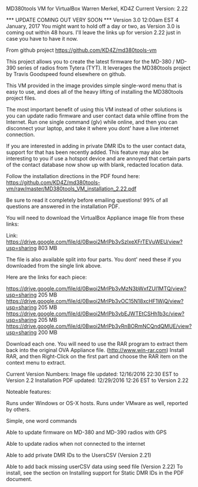 MD380tools VM for VirtualBox
Warren Merkel, KD4Z
Current Version: 2.22

*** UPDATE COMING OUT VERY SOON ***  Version 3.0
12:00am EST 4 January, 2017
You might want to hold off a day or two, as Version 3.0 is coming out within 48 hours.
I'll leave the links up for version 2.22 just in case you have to have it now.


From github project
https://github.com/KD4Z/md380tools-vm


This project allows you to create the latest firmware for the MD-380 / MD-390
series of radios from Tytera (TYT).  It leverages the MD380tools project by
Travis Goodspeed found elsewhere on github. 


This VM provided in the image provides simple single-word menu that is easy to
use, and does all of the heavy lifting of installing the MD380tools project files.
 
The most important benefit of using this VM instead of other solutions is you can 
update radio firmware and user contact data while offline from the Internet.  Run
one single command (glv) while online, and then you can disconnect your laptop, 
and take it where you dont' have a live internet connection.  

If you are interested in adding in private DMR IDs to the user contact data, support
for that has been recently added.  This feature may also be interesting to you if
use a hotspot device and are annoyed that certain parts of the contact database 
now show up with blank, redacted location data.

Follow the installation directions in the PDF found here:
https://github.com/KD4Z/md380tools-vm/raw/master/MD380tools_VM_installation_2.22.pdf


Be sure to read it completely before emailing questions!  99% of all questions are
answered in the installation PDF.

You will need to download the VirtualBox Appliance image file from these links:

Link:   https://drive.google.com/file/d/0Bwoi2MrlPb3vSzlxeXFrTEVuWEU/view?usp=sharing  803 MB

The file is also available split into four parts.  You dont' need these if you downloaded 
from the single link above.

Here are the links for each piece:

https://drive.google.com/file/d/0Bwoi2MrlPb3vMzN3bWxfZUI1MTQ/view?usp=sharing  205 MB
https://drive.google.com/file/d/0Bwoi2MrlPb3vOC15N18xcHF1WjQ/view?usp=sharing  205 MB
https://drive.google.com/file/d/0Bwoi2MrlPb3vbEJWTEtCSHh1b3c/view?usp=sharing  205 MB
https://drive.google.com/file/d/0Bwoi2MrlPb3vRnBORmNCQndQMUE/view?usp=sharing  200 MB


Download each one.  You will need to use the RAR program to extract them
back into the original OVA Appliance file.  (http://www.win-rar.com)
Install RAR, and then Right-Click on the first part and choose the RAR item on
the context menu to extract.

Current Version Numbers:
Image file updated:	 12/16/2016 22:30 EST to Version 2.2
Installation PDF updated: 12/29/2016 12:26 EST to Version 2.22

Noteable features:

  Runs under Windows or OS-X hosts.  Runs under VMware as well, reported by others.

  Simple, one word commands

  Able to update firmware on MD-380 and MD-390 radios with GPS

  Able to update radios when not connected to the internet

  Able to add private DMR IDs to the UsersCSV (Version 2.21)

  Able to add back missing userCSV data using seed file (Version 2.22)
   To install, see the section on Installing support for Static DMR IDs
   in the PDF document.   







